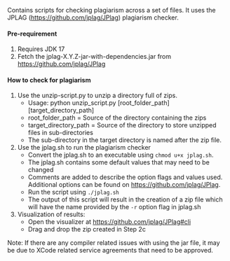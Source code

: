 Contains scripts for checking plagiarism across a set of files. It uses the JPLAG (https://github.com/jplag/JPlag) plagiarism checker. 

#### Pre-requirement 
1. Requires JDK 17
2. Fetch the jplag-X.Y.Z-jar-with-dependencies.jar from https://github.com/jplag/JPlag

#### How to check for plagiarism
1. Use the unzip-script.py to unzip a directory full of zips.
    - Usage: python unzip_script.py [root_folder_path] [target_directory_path]
    - root_folder_path = Source of the directory containing the zips
    - target_directory_path =  Source of the directory to store unzipped files in sub-directories
    - The sub-directory in the target directory is named after the zip file.
2. Use the jplag.sh to run the plagiarism checker
    - Convert the jplag.sh to an executable using ```chmod u+x jplag.sh```.
    - The jplag.sh contains some default values that may need to be changed
    - Comments are added to describe the option flags and values used. Additional options can be found on https://github.com/jplag/JPlag.
    - Run the script using ```./jplag.sh```
    - The output of this script will result in the creation of a zip file which will have the name provided by the ```-r``` option flag in jplag.sh
3. Visualization of results:
    - Open the visualizer at https://github.com/jplag/JPlag#cli
    - Drag and drop the zip created in Step 2c

Note: If there are any compiler related issues with using the jar file, it may be due to XCode related service agreements that need to be approved.


